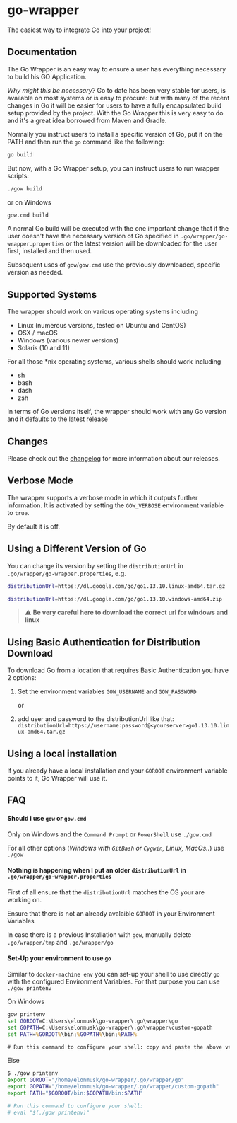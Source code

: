 # go-wrapper
The easiest way to integrate Go into your project!


## Documentation

The Go Wrapper is an easy way to ensure a user has
everything necessary to build his GO Application.

_Why might this be necessary?_ Go to date has been very stable for users, is
available on most systems or is easy to procure: but with many of the recent
changes in Go it will be easier for users to have a fully encapsulated build
setup provided by the project. With the Go Wrapper this is very easy to do
and it's a great idea borrowed from Maven and Gradle.

Normally you instruct users to install a specific version of Go, put
it on the PATH and then run the `go` command like the following:

```bash
go build 
```

But now, with a Go Wrapper setup, you can instruct users to run wrapper
scripts:

```bash
./gow build
```

or on Windows

```bash
gow.cmd build
```

A normal Go build will be executed with the one important change that if the
user doesn't have the necessary version of Go specified in
`.go/wrapper/go-wrapper.properties` or the latest version will be downloaded for the user
first, installed and then used.

Subsequent uses of `gow`/`gow.cmd` use the previously downloaded, specific
version as needed.

## Supported Systems

The wrapper should work on various operating systems including

* Linux (numerous versions, tested on Ubuntu and CentOS)
* OSX / macOS
* Windows (various newer versions)
* Solaris (10 and 11)

For all those *nix operating systems, various shells should work including

* sh
* bash
* dash
* zsh

In terms of Go versions itself, the wrapper should work with any Go
version and it defaults to the latest release


## Changes

Please check out the [changelog](./CHANGELOG.md) for more information about our
releases.

## Verbose Mode

The wrapper supports a verbose mode in which it outputs further information. It
is activated by setting the `GOW_VERBOSE` environment variable to `true`.

By default it is off.

## Using a Different Version of Go

You can change its version by setting the `distributionUrl` in
`.go/wrapper/go-wrapper.properties`, e.g.

```bash
distributionUrl=https://dl.google.com/go/go1.13.10.linux-amd64.tar.gz
```
```bash
distributionUrl=https://dl.google.com/go/go1.13.10.windows-amd64.zip
```
> :warning: **Be very careful here to download the correct url for windows and linux** 

## Using Basic Authentication for Distribution Download

To download Go from a location that requires Basic Authentication you have 2
options:

1. Set the environment variables `GOW_USERNAME` and `GOW_PASSWORD`

    or

2. add user and password to the distributionUrl like that:
`distributionUrl=https://username:password@<yourserver>go1.13.10.linux-amd64.tar.gz`


## Using a local installation

If you already have a local installation and your `GOROOT` environment variable points 
to it, Go Wrapper will use it.

## FAQ

#### Should i use `gow` or `gow.cmd`

Only on Windows and the `Command Prompt` or `PowerShell` use `./gow.cmd`

For all other options (_Windows with `GitBash` or `Cygwin`, Linux, MacOs.._) use `./gow`

#### Nothing is happening when I put an older `distributionUrl` in `.go/wrapper/go-wrapper.properties`

First of all ensure that  the `distributionUrl` matches the OS your are working on.

Ensure that there is not an already avalaible `GOROOT` in your Environment Variables

In case there is a previous Installation with `gow`, manually delete `.go/wrapper/tmp` and `.go/wrapper/go`

#### Set-Up your environment to use `go`

Similar to `docker-machine env` you can set-up your shell to use directly `go` with the configured Environment Variables.
For that purpose you can use `./gow printenv`

On Windows
```cmd
gow printenv
set GOROOT=C:\Users\elonmusk\go-wrapper\.go\wrapper\go
set GOPATH=C:\Users\elonmusk\go-wrapper\.go\wrapper\custom-gopath
set PATH=%GOROOT%\bin;%GOPATH%\bin;%PATH%

# Run this command to configure your shell: copy and paste the above values into your command prompt
```
Else
```bash 
$ ./gow printenv
export GOROOT="/home/elonmusk/go-wrapper/.go/wrapper/go"
export GOPATH="/home/elonmusk/go-wrapper/.go/wrapper/custom-gopath"
export PATH="$GOROOT/bin:$GOPATH/bin:$PATH"

# Run this command to configure your shell:
# eval "$(./gow printenv)"
```